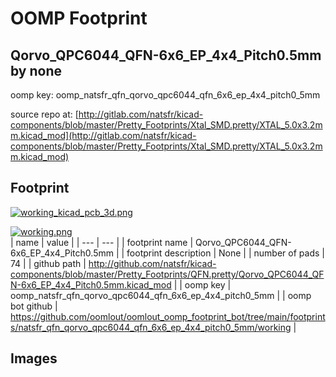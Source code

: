 # OOMP Footprint  
## Qorvo_QPC6044_QFN-6x6_EP_4x4_Pitch0.5mm  by none  
  
oomp key: oomp_natsfr_qfn_qorvo_qpc6044_qfn_6x6_ep_4x4_pitch0_5mm  
  
source repo at: [http://gitlab.com/natsfr/kicad-components/blob/master/Pretty_Footprints/Xtal_SMD.pretty/XTAL_5.0x3.2mm.kicad_mod](http://gitlab.com/natsfr/kicad-components/blob/master/Pretty_Footprints/Xtal_SMD.pretty/XTAL_5.0x3.2mm.kicad_mod)  
## Footprint  
  
[![working_kicad_pcb_3d.png](working_kicad_pcb_3d_600.png)](working_kicad_pcb_3d.png)  
  
[![working.png](working_600.png)](working.png)  
| name | value | 
| --- | --- | 
| footprint name | Qorvo_QPC6044_QFN-6x6_EP_4x4_Pitch0.5mm | 
| footprint description | None | 
| number of pads | 74 | 
| github path | http://github.com/natsfr/kicad-components/blob/master/Pretty_Footprints/QFN.pretty/Qorvo_QPC6044_QFN-6x6_EP_4x4_Pitch0.5mm.kicad_mod | 
| oomp key | oomp_natsfr_qfn_qorvo_qpc6044_qfn_6x6_ep_4x4_pitch0_5mm | 
| oomp bot github | https://github.com/oomlout/oomlout_oomp_footprint_bot/tree/main/footprints/natsfr_qfn_qorvo_qpc6044_qfn_6x6_ep_4x4_pitch0_5mm/working | 
## Images  
